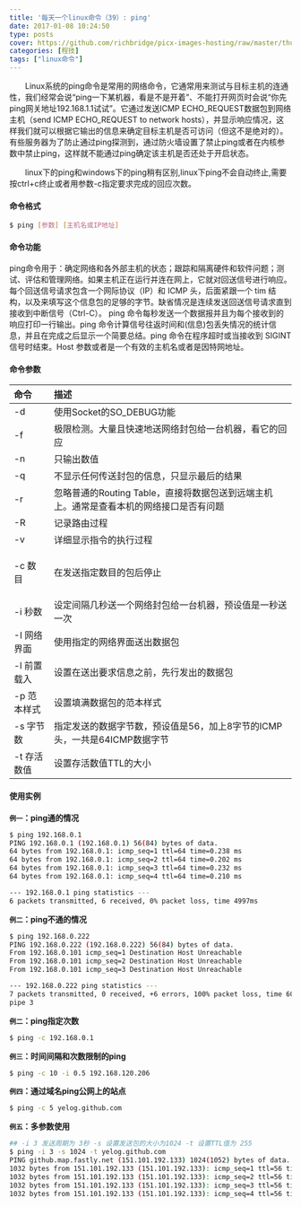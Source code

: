 ```yaml
---
title: '每天一个linux命令（39）: ping'
date: 2017-01-08 10:24:50
type: posts
cover: https://github.com/richbridge/picx-images-hosting/raw/master/thumbnail/程技.jpg
categories: [程技]
tags: ["linux命令"]
---
```

　　Linux系统的ping命令是常用的网络命令，它通常用来测试与目标主机的连通性，我们经常会说“ping一下某机器，看是不是开着”、不能打开网页时会说“你先ping网关地址192.168.1.1试试”。它通过发送ICMP ECHO_REQUEST数据包到网络主机（send ICMP ECHO_REQUEST to network hosts），并显示响应情况，这样我们就可以根据它输出的信息来确定目标主机是否可访问（但这不是绝对的）。有些服务器为了防止通过ping探测到，通过防火墙设置了禁止ping或者在内核参数中禁止ping，这样就不能通过ping确定该主机是否还处于开启状态。
  <!--more -->
　　linux下的ping和windows下的ping稍有区别,linux下ping不会自动终止,需要按ctrl+c终止或者用参数-c指定要求完成的回应次数。
#### 命令格式
```bash
$ ping [参数] [主机名或IP地址]
```
#### 命令功能
  ping命令用于：确定网络和各外部主机的状态；跟踪和隔离硬件和软件问题；测试、评估和管理网络。如果主机正在运行并连在网上，它就对回送信号进行响应。每个回送信号请求包含一个网际协议（IP）和 ICMP 头，后面紧跟一个 tim 结构，以及来填写这个信息包的足够的字节。缺省情况是连续发送回送信号请求直到接收到中断信号（Ctrl-C）。
  ping 命令每秒发送一个数据报并且为每个接收到的响应打印一行输出。ping 命令计算信号往返时间和(信息)包丢失情况的统计信息，并且在完成之后显示一个简要总结。ping 命令在程序超时或当接收到 SIGINT 信号时结束。Host 参数或者是一个有效的主机名或者是因特网地址。
#### 命令参数
| 命令 | 描述     |
| :------------- | :------------- |
| -d | 使用Socket的SO_DEBUG功能 |
| -f | 极限检测。大量且快速地送网络封包给一台机器，看它的回应 |
| -n | 只输出数值 |
| -q | 不显示任何传送封包的信息，只显示最后的结果 |
| -r | 忽略普通的Routing Table，直接将数据包送到远端主机上。通常是查看本机的网络接口是否有问题 |
| -R | 记录路由过程 |
| -v | 详细显示指令的执行过程 |
| <p>-c 数目 | 在发送指定数目的包后停止 |
| -i 秒数 | 设定间隔几秒送一个网络封包给一台机器，预设值是一秒送一次 |
| -I 网络界面 | 使用指定的网络界面送出数据包 |
| -l 前置载入 | 设置在送出要求信息之前，先行发出的数据包 |
| -p 范本样式 | 设置填满数据包的范本样式 |
| -s 字节数 | 指定发送的数据字节数，预设值是56，加上8字节的ICMP头，一共是64ICMP数据字节 |
| -t 存活数值 | 设置存活数值TTL的大小 |

#### 使用实例
**`例一`：ping通的情况**
```bash
$ ping 192.168.0.1
PING 192.168.0.1 (192.168.0.1) 56(84) bytes of data.
64 bytes from 192.168.0.1: icmp_seq=1 ttl=64 time=0.238 ms
64 bytes from 192.168.0.1: icmp_seq=2 ttl=64 time=0.202 ms
64 bytes from 192.168.0.1: icmp_seq=3 ttl=64 time=0.232 ms
64 bytes from 192.168.0.1: icmp_seq=4 ttl=64 time=0.210 ms

--- 192.168.0.1 ping statistics ---
6 packets transmitted, 6 received, 0% packet loss, time 4997ms
```
**`例二`：ping不通的情况**
```bash
$ ping 192.168.0.222
PING 192.168.0.222 (192.168.0.222) 56(84) bytes of data.
From 192.168.0.101 icmp_seq=1 Destination Host Unreachable
From 192.168.0.101 icmp_seq=2 Destination Host Unreachable
From 192.168.0.101 icmp_seq=3 Destination Host Unreachable

--- 192.168.0.222 ping statistics ---
7 packets transmitted, 0 received, +6 errors, 100% packet loss, time 6032ms
pipe 3
```
**`例二`：ping指定次数**
```bash
$ ping -c 192.168.0.1
```
**`例三`：时间间隔和次数限制的ping**
```bash
$ ping -c 10 -i 0.5 192.168.120.206
```
**`例四`：通过域名ping公网上的站点**
```bash
$ ping -c 5 yelog.github.com
```
**`例五`：多参数使用**
```bash
## -i 3 发送周期为 3秒 -s 设置发送包的大小为1024 -t 设置TTL值为 255
$ ping -i 3 -s 1024 -t yelog.github.com
PING github.map.fastly.net (151.101.192.133) 1024(1052) bytes of data.
1032 bytes from 151.101.192.133 (151.101.192.133): icmp_seq=1 ttl=56 time=191 ms
1032 bytes from 151.101.192.133 (151.101.192.133): icmp_seq=2 ttl=56 time=190 ms
1032 bytes from 151.101.192.133 (151.101.192.133): icmp_seq=3 ttl=56 time=189 ms
1032 bytes from 151.101.192.133 (151.101.192.133): icmp_seq=4 ttl=56 time=190 ms
```
